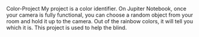 Color-Project 
My project is a color identifier. On Jupiter Notebook, once your camera is fully functional, you can choose a random object from your room and hold it up to the camera. Out of the rainbow colors, it will tell you which it is. This project is used to help the blind.

